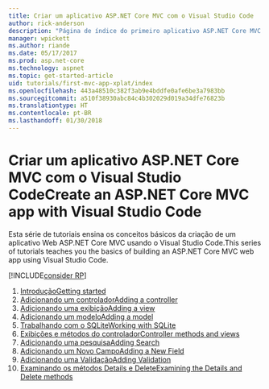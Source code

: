 ```yaml
---
title: Criar um aplicativo ASP.NET Core MVC com o Visual Studio Code
author: rick-anderson
description: "Página de índice do primeiro aplicativo ASP.NET Core MVC com o Visual Studio Code"
manager: wpickett
ms.author: riande
ms.date: 05/17/2017
ms.prod: asp.net-core
ms.technology: aspnet
ms.topic: get-started-article
uid: tutorials/first-mvc-app-xplat/index
ms.openlocfilehash: 443a48510c382f3ab9e4bddfe0afe6be3a7983bb
ms.sourcegitcommit: a510f38930abc84c4b302029d019a34dfe76823b
ms.translationtype: HT
ms.contentlocale: pt-BR
ms.lasthandoff: 01/30/2018
---
```

# <a name="create-an-aspnet-core-mvc-app-with-visual-studio-code"></a><span data-ttu-id="dc1ed-103">Criar um aplicativo ASP.NET Core MVC com o Visual Studio Code</span><span class="sxs-lookup"><span data-stu-id="dc1ed-103">Create an ASP.NET Core MVC app with Visual Studio Code</span></span>

<span data-ttu-id="dc1ed-104">Esta série de tutoriais ensina os conceitos básicos da criação de um aplicativo Web ASP.NET Core MVC usando o Visual Studio Code.</span><span class="sxs-lookup"><span data-stu-id="dc1ed-104">This series of tutorials teaches you the basics of building an ASP.NET Core MVC web app using Visual Studio Code.</span></span> 

[!INCLUDE[consider RP](../../includes/razor.md)]

1. [<span data-ttu-id="dc1ed-105">Introdução</span><span class="sxs-lookup"><span data-stu-id="dc1ed-105">Getting started</span></span>](start-mvc.md)
2. [<span data-ttu-id="dc1ed-106">Adicionando um controlador</span><span class="sxs-lookup"><span data-stu-id="dc1ed-106">Adding a controller</span></span>](adding-controller.md)
3. [<span data-ttu-id="dc1ed-107">Adicionando uma exibição</span><span class="sxs-lookup"><span data-stu-id="dc1ed-107">Adding a view</span></span>](adding-view.md)
4. [<span data-ttu-id="dc1ed-108">Adicionando um modelo</span><span class="sxs-lookup"><span data-stu-id="dc1ed-108">Adding a model</span></span>](adding-model.md)
5. [<span data-ttu-id="dc1ed-109">Trabalhando com o SQLite</span><span class="sxs-lookup"><span data-stu-id="dc1ed-109">Working with SQLite</span></span>](working-with-sql.md)
6. [<span data-ttu-id="dc1ed-110">Exibições e métodos do controlador</span><span class="sxs-lookup"><span data-stu-id="dc1ed-110">Controller methods and views</span></span>](controller-methods-views.md)
7. [<span data-ttu-id="dc1ed-111">Adicionando uma pesquisa</span><span class="sxs-lookup"><span data-stu-id="dc1ed-111">Adding Search</span></span>](search.md)
8. [<span data-ttu-id="dc1ed-112">Adicionando um Novo Campo</span><span class="sxs-lookup"><span data-stu-id="dc1ed-112">Adding a New Field</span></span>](new-field.md)
9. [<span data-ttu-id="dc1ed-113">Adicionando uma Validação</span><span class="sxs-lookup"><span data-stu-id="dc1ed-113">Adding Validation</span></span>](validation.md)
10. [<span data-ttu-id="dc1ed-114">Examinando os métodos Details e Delete</span><span class="sxs-lookup"><span data-stu-id="dc1ed-114">Examining the Details and Delete methods</span></span>](xref:tutorials/first-mvc-app/details)
